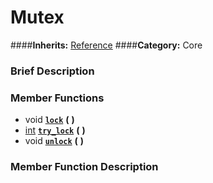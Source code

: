 #  Mutex  
####**Inherits:** [Reference](class_reference)
####**Category:** Core

###  Brief Description  


###  Member Functions 
  * void  **[`lock`](#lock)**  **(** **)**
  * [int](class_int)  **[`try_lock`](#try_lock)**  **(** **)**
  * void  **[`unlock`](#unlock)**  **(** **)**

###  Member Function Description  
